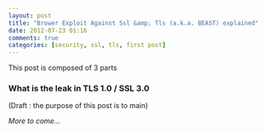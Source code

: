```yaml
---
layout: post
title: "Brower Exploit Against Ssl &amp; Tls (a.k.a. BEAST) explained"
date: 2012-07-23 01:16
comments: true
categories: [security, ssl, tls, first post]
---
```

This post is composed of 3 parts

### What is the leak in TLS 1.0 / SSL 3.0

(Draft : the purpose of this post is to main)

*More to come...*

